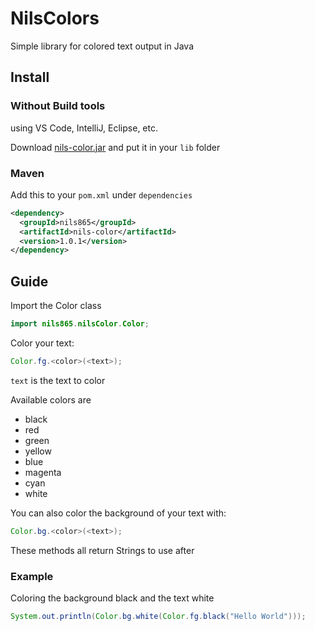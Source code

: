 # NilsColors

Simple library for colored text output in Java

## Install

### Without Build tools

using VS Code, IntelliJ, Eclipse, etc.

Download [nils-color.jar](https://github.com/nils865/NilsColors/releases/tag/v1.0.0) and put it in your `lib` folder

### Maven

Add this to your `pom.xml` under `dependencies`

```xml
<dependency>
  <groupId>nils865</groupId>
  <artifactId>nils-color</artifactId>
  <version>1.0.1</version>
</dependency> 
```

## Guide

Import the Color class

```java
import nils865.nilsColor.Color;
```

Color your text:

```java
Color.fg.<color>(<text>);
```

`text` is the text to color

Available colors are

- black
- red
- green
- yellow
- blue
- magenta
- cyan
- white

You can also color the background of your text with:

```java
Color.bg.<color>(<text>);
```

These methods all return Strings to use after

### Example

Coloring the background black and the text white

```java
System.out.println(Color.bg.white(Color.fg.black("Hello World")));
```
